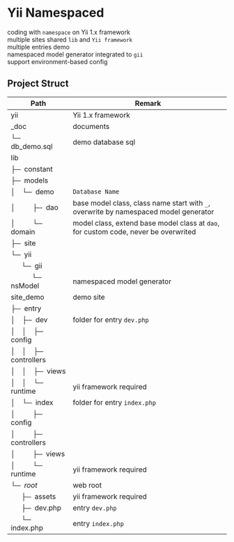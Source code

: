 Yii Namespaced
==============
coding with `namespace` on Yii 1.x framework<br/>
multiple sites shared `lib` and `Yii framework`<br/>
multiple entries demo<br/>
namespaced model generator integrated to `gii`<br/>
support environment-based config

Project Struct
--------------
Path | Remark
-----|-------
yii | Yii 1.x framework
_doc | documents
└─&ensp;db_demo.sql | demo database sql
lib | 
├─&ensp;constant | 
├─&ensp;models | 
│&ensp;&ensp;└─&ensp;demo | `Database Name`
│&ensp;&ensp;&ensp;&ensp;&ensp;├─&ensp;dao | base model class, class name start with `_`, overwrite by namespaced model generator
│&ensp;&ensp;&ensp;&ensp;&ensp;└─&ensp;domain | model class, extend base model class at `dao`, for custom code, never be overwrited
├─&ensp;site | 
└─&ensp;yii | 
&ensp;&ensp;&ensp;└─&ensp;gii | 
&ensp;&ensp;&ensp;&ensp;&ensp;&ensp;└─&ensp;nsModel | namespaced model generator
site_demo | demo site
├─&ensp;entry | 
│&ensp;&ensp;├─&ensp;dev | folder for entry `dev.php`
│&ensp;&ensp;│&ensp;&ensp;├─&ensp;config | 
│&ensp;&ensp;│&ensp;&ensp;├─&ensp;controllers | 
│&ensp;&ensp;│&ensp;&ensp;├─&ensp;views | 
│&ensp;&ensp;│&ensp;&ensp;└─&ensp;runtime | yii framework required
│&ensp;&ensp;└─&ensp;index |folder for entry `index.php`
│&ensp;&ensp;&ensp;&ensp;&ensp;├─&ensp;config | 
│&ensp;&ensp;&ensp;&ensp;&ensp;├─&ensp;controllers | 
│&ensp;&ensp;&ensp;&ensp;&ensp;├─&ensp;views | 
│&ensp;&ensp;&ensp;&ensp;&ensp;└─&ensp;runtime | yii framework required
└─&ensp;_root_ | web root
&ensp;&ensp;&ensp;├─&ensp;assets | yii framework required
&ensp;&ensp;&ensp;├─&ensp;dev.php | entry `dev.php`
&ensp;&ensp;&ensp;└─&ensp;index.php | entry `index.php`

